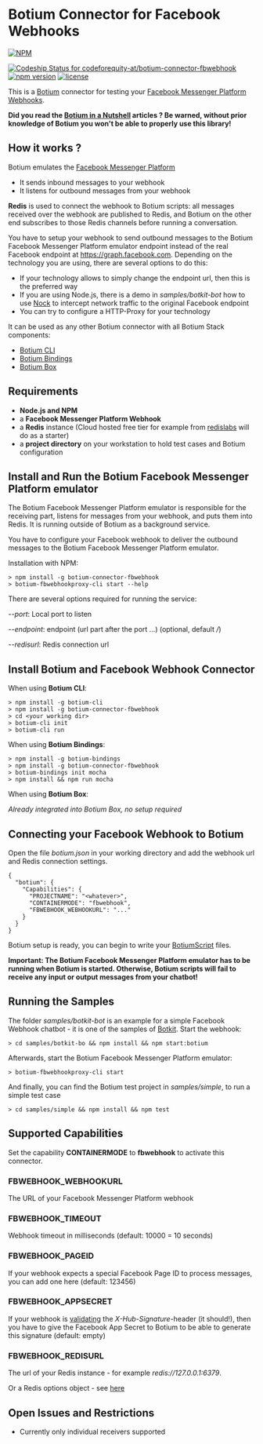 # Botium Connector for Facebook Webhooks

[![NPM](https://nodei.co/npm/botium-connector-fbwebhook.png?downloads=true&downloadRank=true&stars=true)](https://nodei.co/npm/botium-connector-fbwebhook/)

[![Codeship Status for codeforequity-at/botium-connector-fbwebhook](https://app.codeship.com/projects/e0c1ab60-cd7e-0137-d7fc-36d20f9c8e15/status?branch=master)](https://app.codeship.com/projects/368651)
[![npm version](https://badge.fury.io/js/botium-connector-fbwebhook.svg)](https://badge.fury.io/js/botium-connector-fbwebhook)
[![license](https://img.shields.io/github/license/mashape/apistatus.svg)]()

This is a [Botium](https://github.com/codeforequity-at/botium-core) connector for testing your [Facebook Messenger Platform Webhooks](https://developers.facebook.com/docs/messenger-platform/).

__Did you read the [Botium in a Nutshell](https://medium.com/@floriantreml/botium-in-a-nutshell-part-1-overview-f8d0ceaf8fb4) articles ? Be warned, without prior knowledge of Botium you won't be able to properly use this library!__

## How it works ?
Botium emulates the [Facebook Messenger Platform](https://developers.facebook.com/docs/messenger-platform/)
* It sends inbound messages to your webhook
* It listens for outbound messages from your webhook

__Redis__ is used to connect the webhook to Botium scripts: all messages received over the webhook are published to Redis, and Botium on the other end subscribes to those Redis channels before running a conversation. 

You have to setup your webhook to send outbound messages to the Botium Facebook Messenger Platform emulator endpoint instead of the real Facebook endpoint at https://graph.facebook.com. Depending on the technology you are using, there are several options to do this:

* If your technology allows to simply change the endpoint url, then this is the preferred way
* If you are using Node.js, there is a demo in _samples/botkit-bot_ how to use [Nock](https://github.com/nock/nock) to intercept network traffic to the original Facebook endpoint
* You can try to configure a HTTP-Proxy for your technology

It can be used as any other Botium connector with all Botium Stack components:
* [Botium CLI](https://github.com/codeforequity-at/botium-cli/)
* [Botium Bindings](https://github.com/codeforequity-at/botium-bindings/)
* [Botium Box](https://www.botium.at)

## Requirements

* __Node.js and NPM__
* a __Facebook Messenger Platform Webhook__
* a __Redis__ instance (Cloud hosted free tier for example from [redislabs](https://redislabs.com/) will do as a starter)
* a __project directory__ on your workstation to hold test cases and Botium configuration

## Install and Run the Botium Facebook Messenger Platform emulator

The Botium Facebook Messenger Platform emulator is responsible for the receiving part, listens for messages from your webhook, and puts them into Redis. It is running outside of Botium as a background service.

You have to configure your Facebook webhook to deliver the outbound messages to the Botium Facebook Messenger Platform emulator. 

Installation with NPM:

    > npm install -g botium-connector-fbwebhook
    > botium-fbwebhookproxy-cli start --help

There are several options required for running the service:

_--port_: Local port to listen

_--endpoint_: endpoint (url part after the port ...) (optional, default _/_)

_--redisurl_: Redis connection url

## Install Botium and Facebook Webhook Connector

When using __Botium CLI__:

```
> npm install -g botium-cli
> npm install -g botium-connector-fbwebhook
> cd <your working dir>
> botium-cli init
> botium-cli run
```

When using __Botium Bindings__:

```
> npm install -g botium-bindings
> npm install -g botium-connector-fbwebhook
> botium-bindings init mocha
> npm install && npm run mocha
```

When using __Botium Box__:

_Already integrated into Botium Box, no setup required_

## Connecting your Facebook Webhook to Botium

Open the file _botium.json_ in your working directory and add the webhook url and Redis connection settings.

```
{
  "botium": {
    "Capabilities": {
      "PROJECTNAME": "<whatever>",
      "CONTAINERMODE": "fbwebhook",
      "FBWEBHOOK_WEBHOOKURL": "..."
    }
  }
}
```
Botium setup is ready, you can begin to write your [BotiumScript](https://github.com/codeforequity-at/botium-core/wiki/Botium-Scripting) files.

__Important: The Botium Facebook Messenger Platform emulator has to be running when Botium is started. Otherwise, Botium scripts will fail to receive any input or output messages from your chatbot!__

## Running the Samples

The folder _samples/botkit-bot_ is an example for a simple Facebook Webhook chatbot - it is one of the samples of [Botkit](https://github.com/howdyai/botkit). Start the webhook:

    > cd samples/botkit-bo && npm install && npm start:botium

Afterwards, start the Botium Facebook Messenger Platform emulator:

    > botium-fbwebhookproxy-cli start

And finally, you can find the Botium test project in _samples/simple_, to run a simple test case

    > cd samples/simple && npm install && npm test

## Supported Capabilities

Set the capability __CONTAINERMODE__ to __fbwebhook__ to activate this connector.

### FBWEBHOOK_WEBHOOKURL
The URL of your Facebook Messenger Platform webhook

### FBWEBHOOK_TIMEOUT
Webhook timeout in milliseconds (default: 10000 = 10 seconds)

### FBWEBHOOK_PAGEID
If your webhook expects a special Facebook Page ID to process messages, you can add one here (default: 123456)

### FBWEBHOOK_APPSECRET
If your webhook is [validating](https://developers.facebook.com/docs/messenger-platform/webhook#security) the _X-Hub-Signature_-header (it should!), then you have to give the Facebook App Secret to Botium to be able to generate this signature (default: empty)

### FBWEBHOOK_REDISURL
The url of your Redis instance - for example _redis://127.0.0.1:6379_.

Or a Redis options object - see [here](https://github.com/luin/ioredis#connect-to-redis)

## Open Issues and Restrictions

* Currently only individual receivers supported
